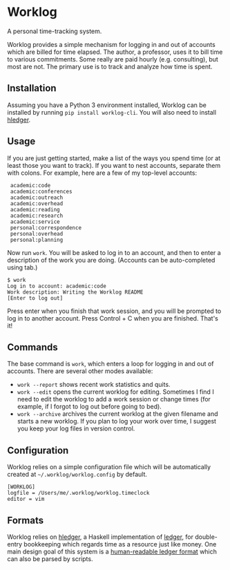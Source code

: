 # Worklog

A personal time-tracking system. 

Worklog provides a simple mechanism for logging in and out of accounts which are
billed for time elapsed. The author, a professor, uses it to bill time to
various commitments. Some really are paid hourly (e.g. consulting), but most are
not. The primary use is to track and analyze how time is spent. 

## Installation

Assuming you have a Python 3 environment installed, Worklog can be installed by
running `pip install worklog-cli`. You will also need to install
[hledger](https://hledger.org/). 

## Usage

If you are just getting started, make a list of the ways you spend time (or at
least those you want to track). If you want to nest accounts, separate them with
colons. For example, here are a few of my top-level accounts:

```
 academic:code          
 academic:conferences   
 academic:outreach      
 academic:overhead      
 academic:reading       
 academic:research      
 academic:service       
 personal:correspondence
 personal:overhead      
 personal:planning      
```

Now run `work`. You will be asked to log in to an account, and then to enter a
description of the work you are doing. (Accounts can be auto-completed using tab.)

```
$ work
Log in to account: academic:code
Work description: Writing the Worklog README
[Enter to log out]
```

Press enter when you finish that work session, and you will be prompted to log
in to another account. Press Control + C when you are finished. That's it!

## Commands

The base command is `work`, which enters a loop for logging in and out of
accounts. There are several other modes available:

- `work --report` shows recent work statistics and quits. 
- `work --edit` opens the current worklog for editing. Sometimes I find I need to
edit the worklog to add a work session or change times (for example, if I forgot
to log out before going to bed). 
- `work --archive` archives the current worklog at the given filename and starts a
new worklog. If you plan to log your work over time, I suggest you keep your log
files in version control. 

## Configuration

Worklog relies on a simple configuration file which will be automatically
created at `~/.worklog/worklog.config` by default. 

```
[WORKLOG]
logfile = /Users/me/.worklog/worklog.timeclock
editor = vim
```

## Formats

Worklog relies on [hledger](https://hledger.org/), a Haskell implementation of
[ledger](https://github.com/ledger/ledger), for double-entry bookkeeping which
regards time as a resource just like money. One main design goal of this system
is a [human-readable ledger format](https://hledger.org/timeclock.html) which
can also be parsed by scripts. 


